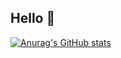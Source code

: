 ## Hello 👋

[![Anurag's GitHub stats](https://github-readme-stats.vercel.app/api?username=AragornElessar1973&hide=contribs,prs)](https://github.com/anuraghazra/github-readme-stats)
